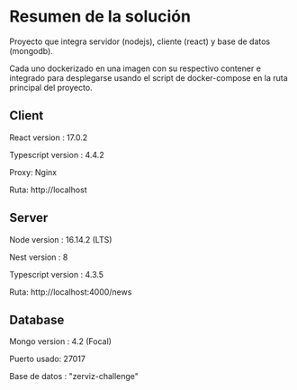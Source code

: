 # Resumen de la solución

Proyecto que integra servidor (nodejs), cliente (react) y base de datos (mongodb).

Cada uno dockerizado en una imagen con su respectivo contener e integrado para desplegarse usando el script de docker-compose en la ruta principal del proyecto.

## Client

React version : 17.0.2

Typescript version : 4.4.2

Proxy: Nginx

Ruta: http://localhost

## Server

Node version : 16.14.2 (LTS)

Nest version : 8

Typescript version : 4.3.5

Ruta: http://localhost:4000/news

## Database

Mongo version : 4.2 (Focal)

Puerto usado: 27017

Base de datos : "zerviz-challenge"
